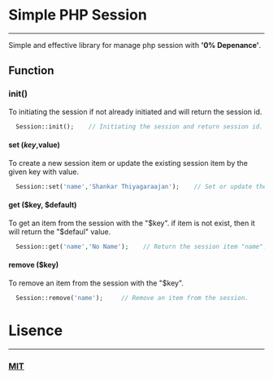 # Simple PHP Session
___

Simple and effective library for manage php session with **'0% Depenance'**.


## Function
### init()
To initiating the session if not already initiated and will return the session id.
```php
  Session::init();    // Initiating the session and return session id.
```
#### set ($key,$value)
To create a new session item or update the existing session item by the given key with value.
```php
  Session::set('name','Shankar Thiyagaraajan');    // Set or update the item "name" to the session.
```

#### get ($key, $default)
To get an item from the session with the "$key". if item is not exist, then it will return the "$defaul" value.
```php
  Session::get('name','No Name');    // Return the session item "name". If item is not exist then return "No Name".
```
#### remove ($key)
To remove an item from the session with the "$key".
```php
  Session::remove('name');     // Remove an item from the session.
```

# Lisence
___
### [MIT](https://github.com/global-source/simple-php-session/blob/master/LICENSE)
